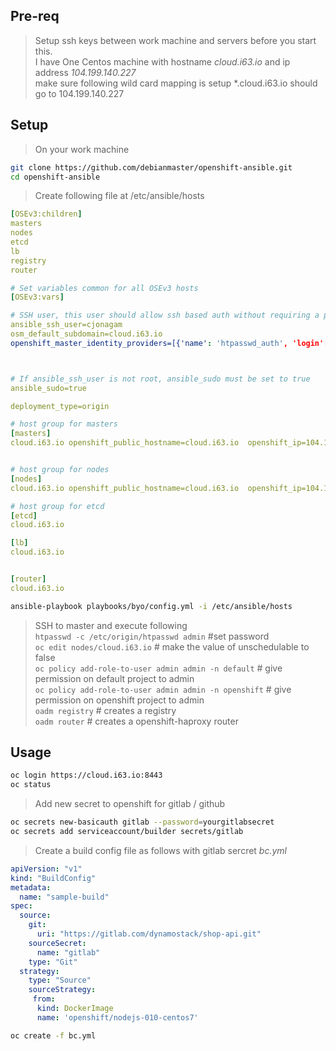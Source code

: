 ## Pre-req
> Setup ssh keys between work machine and servers before you start this.  
> I have One Centos machine with  hostname *cloud.i63.io* and ip address *104.199.140.227*  
> make sure following wild card mapping is setup  *.cloud.i63.io  should go to 104.199.140.227 


## Setup
> On your work machine     

```sh
git clone https://github.com/debianmaster/openshift-ansible.git
cd openshift-ansible
```

> Create following file at  /etc/ansible/hosts      

```yml
[OSEv3:children]
masters
nodes
etcd
lb
registry
router

# Set variables common for all OSEv3 hosts
[OSEv3:vars]

# SSH user, this user should allow ssh based auth without requiring a password
ansible_ssh_user=cjonagam
osm_default_subdomain=cloud.i63.io
openshift_master_identity_providers=[{'name': 'htpasswd_auth', 'login': 'true', 'challenge': 'true', 'kind': 'HTPasswdPasswordIdentityProvider', 'filename': '/etc/origin/htpasswd'}]



# If ansible_ssh_user is not root, ansible_sudo must be set to true
ansible_sudo=true

deployment_type=origin

# host group for masters
[masters]
cloud.i63.io openshift_public_hostname=cloud.i63.io  openshift_ip=104.199.140.227  openshift_public_ip=104.199.140.227 openshift_hostname=cloud.i63.io


# host group for nodes
[nodes]
cloud.i63.io openshift_public_hostname=cloud.i63.io  openshift_ip=104.199.140.227  openshift_public_ip=104.199.140.227 openshift_hostname=cloud.i63.io

# host group for etcd
[etcd]
cloud.i63.io

[lb]
cloud.i63.io


[router]
cloud.i63.io
```

```sh
ansible-playbook playbooks/byo/config.yml -i /etc/ansible/hosts
```

> SSH to master and execute following    
`htpasswd -c /etc/origin/htpasswd admin`   #set password    
`oc edit nodes/cloud.i63.io`  # make the value of   unschedulable  to false  
`oc policy add-role-to-user admin admin -n default`  # give permission on default project to admin   
`oc policy add-role-to-user admin admin -n openshift`  # give permission on openshift project to admin   
`oadm registry`   # creates a registry    
`oadm router`   # creates a openshift-haproxy router     

## Usage
```sh
oc login https://cloud.i63.io:8443 
oc status
```

> Add new secret to openshift for gitlab / github    


```sh
oc secrets new-basicauth gitlab --password=yourgitlabsecret   
oc secrets add serviceaccount/builder secrets/gitlab
```

> Create a build config file as follows with gitlab sercret   *bc.yml*    

```yml
apiVersion: "v1"
kind: "BuildConfig"
metadata:
  name: "sample-build"
spec:
  source:
    git:
      uri: "https://gitlab.com/dynamostack/shop-api.git" 
    sourceSecret:
      name: "gitlab"
    type: "Git"
  strategy:
    type: "Source"
    sourceStrategy:
     from:
      kind: DockerImage
      name: 'openshift/nodejs-010-centos7' 
```

```sh
oc create -f bc.yml   
```


